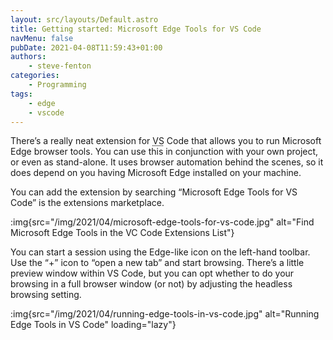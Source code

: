```yaml
---
layout: src/layouts/Default.astro
title: Getting started: Microsoft Edge Tools for VS Code
navMenu: false
pubDate: 2021-04-08T11:59:43+01:00
authors:
    - steve-fenton
categories:
    - Programming
tags:
    - edge
    - vscode
---
```


There’s a really neat extension for <abbr title="Visual Studio">VS</abbr> Code that allows you to run Microsoft Edge browser tools. You can use this in conjunction with your own project, or even as stand-alone. It uses browser automation behind the scenes, so it does depend on you having Microsoft Edge installed on your machine.

You can add the extension by searching “Microsoft Edge Tools for VS Code” is the extensions marketplace.

:img{src="/img/2021/04/microsoft-edge-tools-for-vs-code.jpg" alt="Find Microsoft Edge Tools in the VC Code Extensions List"}

You can start a session using the Edge-like icon on the left-hand toolbar. Use the “+” icon to “open a new tab” and start browsing. There’s a little preview window within VS Code, but you can opt whether to do your browsing in a full browser window (or not) by adjusting the headless browsing setting.

:img{src="/img/2021/04/running-edge-tools-in-vs-code.jpg" alt="Running Edge Tools in VS Code" loading="lazy"}